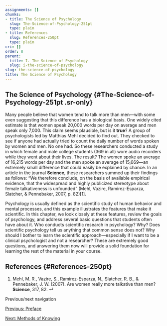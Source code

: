 ```yaml
---
assignments: []
chunks:
- title: The Science of Psychology
  slug: The-Science-of-Psychology-251pt
  type: plain
- title: References
  slug: References-250pt
  type: plain
cri: []
order: 8
parent:
  title: I. The Science of Psychology
  slug: i-the-science-of-psychology
slug: the-science-of-psychology
title: The Science of Psychology
---
```


## The Science of Psychology {#The-Science-of-Psychology-251pt .sr-only} 

Many people believe that women tend to talk more than men—with some even suggesting that this difference has a biological basis. One widely cited estimate is that women speak 20,000 words per day on average and men speak only 7,000. This claim seems plausible, but is it __true__? A group of psychologists led by Matthias Mehl decided to find out. They checked to see if anyone had actually tried to count the daily number of words spoken by women and men. No one had. So these researchers conducted a study in which female and male college students (369 in all) wore audio recorders while they went about their lives. The result? The women spoke an average of 16,215 words per day and the men spoke an average of 15,669—an extremely small difference that could easily be explained by chance. In an article in the journal __Science__, these researchers summed up their findings as follows: “We therefore conclude, on the basis of available empirical evidence, that the widespread and highly publicized stereotype about female talkativeness is unfounded” (Mehl, Vazire, Ramirez-Esparza, Slatcher, & Pennebaker, 2007, p. 82)\[1\]. 

Psychology is usually defined as the scientific study of human behavior and mental processes, and this example illustrates the features that make it scientific. In this chapter, we look closely at these features, review the goals of psychology, and address several basic questions that students often have about it. Who conducts scientific research in psychology? Why? Does scientific psychology tell us anything that common sense does not? Why should I bother to learn the scientific approach—especially if I want to be a clinical psychologist and not a researcher? These are extremely good questions, and answering them now will provide a solid foundation for learning the rest of the material in your course.

## References {#References-250pt} 

1.  Mehl, M. R., Vazire, S., Ramirez-Esparza, N., Slatcher, R. B., & Pennebaker, J. W. (2007). Are women really more talkative than men? __Science__, 317, 82. ↵

Previous/next navigation

[Previous: Preface](https://kpu.pressbooks.pub/psychmethods4e/front-matter/preface-4/ "Previous: Preface")

[Next: Methods of Knowing](https://kpu.pressbooks.pub/psychmethods4e/chapter/methods-of-knowing/ "Next: Methods of Knowing")

